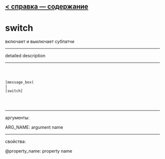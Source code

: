 [< справка — содержание](ceammc_lib.html)
---

# switch


включает и выключает субпатчи

---

detailed description
<br>


---


```



[message_box(                                 
|
[switch]


            
```

---
аргументы:

ARG_NAME: argument name<br>

---
свойства:

@property_name: property name<br>

